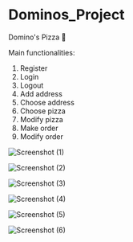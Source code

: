 # Dominos_Project
Domino's Pizza 🍕

Main functionalities:
1. Register  
2. Login  
3. Logout  
4. Add address  
5. Choose address  
6. Choose pizza  
7. Modify pizza  
8. Make order  
9. Modify order  


![Screenshot (1)](https://user-images.githubusercontent.com/32965895/113507256-08a7be80-9552-11eb-9370-b96b86e74fe6.png)

![Screenshot (2)](https://user-images.githubusercontent.com/32965895/113507328-6b995580-9552-11eb-9ade-98b6fd23dfd5.png)

![Screenshot (3)](https://user-images.githubusercontent.com/32965895/113507335-781dae00-9552-11eb-8dc1-0ed5416f1e47.png)

![Screenshot (4)](https://user-images.githubusercontent.com/32965895/113507349-8a97e780-9552-11eb-805d-a913abd369f7.png)

![Screenshot (5)](https://user-images.githubusercontent.com/32965895/113507353-92f02280-9552-11eb-91e8-a6f33fd5a2eb.png)

![Screenshot (6)](https://user-images.githubusercontent.com/32965895/113507358-9b485d80-9552-11eb-8d03-1dcda7feadac.png)
